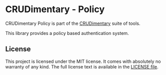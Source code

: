 # CRUDimentary - Policy

CRUDimentary Policy is part of the
[CRUDimentary](https://github.com/CRUDimentary/crudimentary) suite of tools.

This library provides a policy based authentication system.

## License

This project is licensed under the MIT license.
It comes with absolutely no warranty of any kind.
The full license text is available in the [LICENSE file](/LICENSE.txt).
